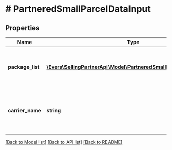 # # PartneredSmallParcelDataInput

## Properties

Name | Type | Description | Notes
------------ | ------------- | ------------- | -------------
**package_list** | [**\Evers\SellingPartnerApi\Model\PartneredSmallParcelPackageInput[]**](PartneredSmallParcelPackageInput.md) | A list of dimensions and weight information for packages. | [optional]
**carrier_name** | **string** | The Amazon-partnered carrier to use for the inbound shipment. | [optional]

[[Back to Model list]](../../README.md#models) [[Back to API list]](../../README.md#endpoints) [[Back to README]](../../README.md)
